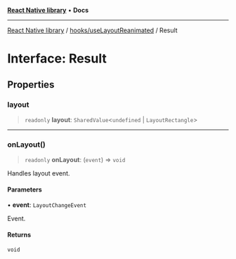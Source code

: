 [**React Native library**](../../../index.md) • **Docs**

***

[React Native library](../../../modules.md) / [hooks/useLayoutReanimated](../index.md) / Result

# Interface: Result

## Properties

### layout

> `readonly` **layout**: `SharedValue`\<`undefined` \| `LayoutRectangle`\>

***

### onLayout()

> `readonly` **onLayout**: (`event`) => `void`

Handles layout event.

#### Parameters

• **event**: `LayoutChangeEvent`

Event.

#### Returns

`void`
